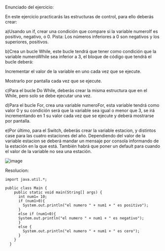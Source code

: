Enunciado del ejercicio:

En este ejercicio practicarás las estructuras de control, para ello deberás crear:

a)Usando un if, crear una condición que compare si la variable numeroIf es positivo, negativo, o 0.
Pista: Los números inferiores a 0 son negativos y los superiores, positivos.

b)Crea un bucle While, este bucle tendrá que tener como condición que la variable numeroWhile sea inferior a 3, el bloque de código que tendrá el bucle deberá:

Incrementar el valor de la variable en uno cada vez que se ejecute.

Mostrarlo por pantalla cada vez que se ejecute.

c)Para el bucle Do While, deberás crear la misma estructura que en el While, pero solo se debe ejecutar una vez.

d)Para el bucle For, crea una variable numeroFor, esta variable tendrá como valor 0 y su condición será que la variable sea igual o menor que 3, se irá incrementando en 1 su valor cada vez que se ejecute y deberá mostrarse por pantalla.

e)Por último, para el Switch, deberás crear la variable estacion, y distintos case para las cuatro estaciones del año. Dependiendo del valor de la variable estacion se deberá mandar un mensaje por consola informando de la estación en la que está. También habrá que poner un default para cuando el valor de la variable no sea una estación.

![image](https://user-images.githubusercontent.com/101904091/210082191-016afbbb-fcc9-4ebf-be39-80e842ae3a1f.png)

Resolucion:

```
import java.util.*;

public class Main {
    public static void main(String[] args) {
      int num1= 10;
      if (num1>0){
        System.out.println("el numero " + num1 + " es positivo");
      }
      else if (num1<0){
      System.out.println("el numero " + num1 + " es negativo");
      }
      else {
        System.out.println("el numero " + num1 + " es cero");
      }
    }
  }

```
